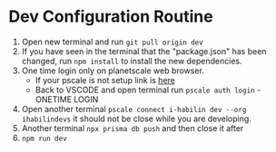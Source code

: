 # Dev Configuration Routine

1. Open new terminal and run `git pull origin dev`
2. If you have seen in the terminal that the "package.json" has been changed, run `npm install` to install the new dependencies.
3. One time login only on planetscale web browser.
   - If your pscale is not setup link is [here](https://planetscale.com/docs/concepts/planetscale-environment-setup)
   - Back to VSCODE and open terminal run `pscale auth login` - ONETIME LOGIN
4. Open another terminal `pscale connect i-habilin dev --org ihabilindevs` it should not be close while you are developing.
5. Another terminal `npx prisma db push` and then close it after
6. `npm run dev`
